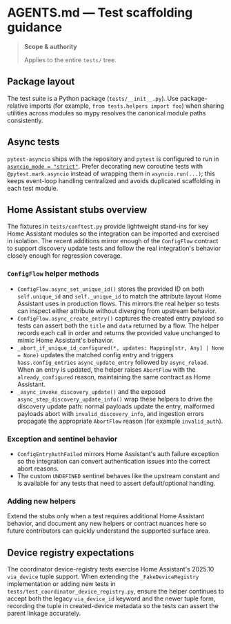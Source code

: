 # AGENTS.md — Test scaffolding guidance

> **Scope & authority**
>
> Applies to the entire `tests/` tree.

## Package layout

The test suite is a Python package (`tests/__init__.py`). Use
package-relative imports (for example, `from tests.helpers import foo`)
when sharing utilities across modules so mypy resolves the canonical
module paths consistently.

## Async tests

`pytest-asyncio` ships with the repository and `pytest` is configured to
run in [`asyncio_mode = "strict"`](../pyproject.toml). Prefer decorating
new coroutine tests with `@pytest.mark.asyncio` instead of wrapping them
in `asyncio.run(...)`; this keeps event-loop handling centralized and
avoids duplicated scaffolding in each test module.

## Home Assistant stubs overview

The fixtures in `tests/conftest.py` provide lightweight stand-ins for key
Home Assistant modules so the integration can be imported and exercised in
isolation. The recent additions mirror enough of the `ConfigFlow` contract to
support discovery update tests and follow the real integration's behavior
closely enough for regression coverage.

### `ConfigFlow` helper methods

* `ConfigFlow.async_set_unique_id()` stores the provided ID on both
  `self.unique_id` and `self._unique_id` to match the attribute layout Home
  Assistant uses in production flows. This mirrors the real helper so tests can
  inspect either attribute without diverging from upstream behavior.
* `ConfigFlow.async_create_entry()` captures the created entry payload so tests
  can assert both the `title` and `data` returned by a flow. The helper records
  each call in order and returns the provided value unchanged to mimic Home
  Assistant's behavior.
* `_abort_if_unique_id_configured(*, updates: Mapping[str, Any] | None = None)`
  updates the matched config entry and triggers `hass.config_entries`
  `async_update_entry` followed by `async_reload`. When an entry is updated, the
  helper raises `AbortFlow` with the `already_configured` reason, maintaining the
  same contract as Home Assistant.
* `_async_invoke_discovery_update()` and the exposed
  `async_step_discovery_update_info()` wrap these helpers to drive the discovery
  update path: normal payloads update the entry, malformed payloads abort with
  `invalid_discovery_info`, and ingestion errors propagate the appropriate
  `AbortFlow` reason (for example `invalid_auth`).

### Exception and sentinel behavior

* `ConfigEntryAuthFailed` mirrors Home Assistant's auth failure exception so the
  integration can convert authentication issues into the correct abort reasons.
* The custom `UNDEFINED` sentinel behaves like the upstream constant and is
  available for any tests that need to assert default/optional handling.

### Adding new helpers

Extend the stubs only when a test requires additional Home Assistant behavior,
and document any new helpers or contract nuances here so future contributors can
quickly understand the supported surface area.

## Device registry expectations

The coordinator device-registry tests exercise Home Assistant's 2025.10
`via_device` tuple support. When extending the `_FakeDeviceRegistry`
implementation or adding new tests in `tests/test_coordinator_device_registry.py`,
ensure the helper continues to accept both the legacy `via_device_id` keyword
and the newer tuple form, recording the tuple in created-device metadata so the
tests can assert the parent linkage accurately.
